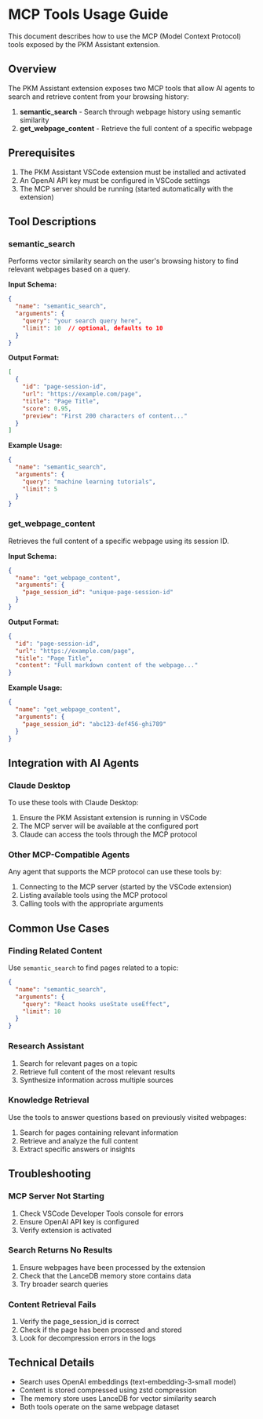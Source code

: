 # MCP Tools Usage Guide

This document describes how to use the MCP (Model Context Protocol) tools exposed by the PKM Assistant extension.

## Overview

The PKM Assistant extension exposes two MCP tools that allow AI agents to search and retrieve content from your browsing history:

1. **semantic_search** - Search through webpage history using semantic similarity
2. **get_webpage_content** - Retrieve the full content of a specific webpage

## Prerequisites

1. The PKM Assistant VSCode extension must be installed and activated
2. An OpenAI API key must be configured in VSCode settings
3. The MCP server should be running (started automatically with the extension)

## Tool Descriptions

### semantic_search

Performs vector similarity search on the user's browsing history to find relevant webpages based on a query.

**Input Schema:**
```json
{
  "name": "semantic_search",
  "arguments": {
    "query": "your search query here",
    "limit": 10  // optional, defaults to 10
  }
}
```

**Output Format:**
```json
[
  {
    "id": "page-session-id",
    "url": "https://example.com/page",
    "title": "Page Title",
    "score": 0.95,
    "preview": "First 200 characters of content..."
  }
]
```

**Example Usage:**
```json
{
  "name": "semantic_search",
  "arguments": {
    "query": "machine learning tutorials",
    "limit": 5
  }
}
```

### get_webpage_content

Retrieves the full content of a specific webpage using its session ID.

**Input Schema:**
```json
{
  "name": "get_webpage_content",
  "arguments": {
    "page_session_id": "unique-page-session-id"
  }
}
```

**Output Format:**
```json
{
  "id": "page-session-id",
  "url": "https://example.com/page",
  "title": "Page Title",
  "content": "Full markdown content of the webpage..."
}
```

**Example Usage:**
```json
{
  "name": "get_webpage_content",
  "arguments": {
    "page_session_id": "abc123-def456-ghi789"
  }
}
```

## Integration with AI Agents

### Claude Desktop

To use these tools with Claude Desktop:

1. Ensure the PKM Assistant extension is running in VSCode
2. The MCP server will be available at the configured port
3. Claude can access the tools through the MCP protocol

### Other MCP-Compatible Agents

Any agent that supports the MCP protocol can use these tools by:

1. Connecting to the MCP server (started by the VSCode extension)
2. Listing available tools using the MCP protocol
3. Calling tools with the appropriate arguments

## Common Use Cases

### Finding Related Content

Use `semantic_search` to find pages related to a topic:

```json
{
  "name": "semantic_search",
  "arguments": {
    "query": "React hooks useState useEffect",
    "limit": 10
  }
}
```

### Research Assistant

1. Search for relevant pages on a topic
2. Retrieve full content of the most relevant results
3. Synthesize information across multiple sources

### Knowledge Retrieval

Use the tools to answer questions based on previously visited webpages:

1. Search for pages containing relevant information
2. Retrieve and analyze the full content
3. Extract specific answers or insights

## Troubleshooting

### MCP Server Not Starting

1. Check VSCode Developer Tools console for errors
2. Ensure OpenAI API key is configured
3. Verify extension is activated

### Search Returns No Results

1. Ensure webpages have been processed by the extension
2. Check that the LanceDB memory store contains data
3. Try broader search queries

### Content Retrieval Fails

1. Verify the page_session_id is correct
2. Check if the page has been processed and stored
3. Look for decompression errors in the logs

## Technical Details

- Search uses OpenAI embeddings (text-embedding-3-small model)
- Content is stored compressed using zstd compression
- The memory store uses LanceDB for vector similarity search
- Both tools operate on the same webpage dataset